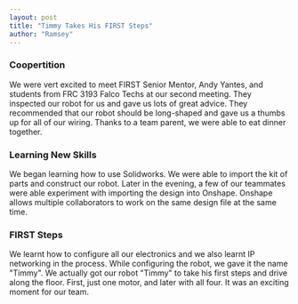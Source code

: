 ```yaml
---
layout: post
title: "Timmy Takes His FIRST Steps"
author: "Ramsey"
---
```


### Coopertition

We were vert excited to meet FIRST Senior Mentor, Andy Yantes, and students from FRC 3193 Falco Techs at our second meeting. They inspected our robot for us and gave us lots of great advice. They recommended that our robot should be long-shaped and gave us a thumbs up for all of our wiring.  Thanks to a team parent, we were able to eat dinner together.

### Learning New Skills

We began learning how to use Solidworks. We were able to import the kit of parts and construct our robot. Later in the evening, a few of our teammates were able experiment with importing the design into Onshape. Onshape allows multiple collaborators to work on the same design file at the same time. 

### FIRST Steps

We learnt how to configure all our electronics and we also learnt IP networking in the process. While configuring the robot, we gave it the name "Timmy". We actually got our robot "Timmy" to take his first steps and drive along the floor. First, just one motor, and later with all four. It was an exciting moment for our team.
